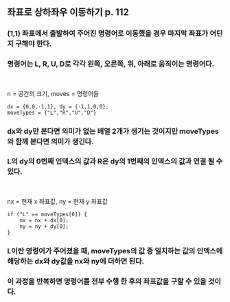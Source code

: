 ## 좌표로 상하좌우 이동하기 p. 112

### (1,1) 좌표에서 출발하여 주어진 명령어로 이동했을 경우 마지막 좌표가 어딘지 구해야 한다.

### 명령어는 L, R, U, D로 각각 왼쪽, 오른쪽, 위, 아래로 움직이는 명령어다.

<br>

n = 공간의 크기, moves = 명령어들

```
dx = {0,0,-1,1}, dy = {-1,1,0,0};
moveTypes = {"L","R","U","D"}
```

### dx와 dy만 본다면 의미가 없는 배열 2개가 생기는 것이지만 moveTypes와 함께 본다면 의미가 생긴다.

### L의 dy의 0번째 인덱스의 값과 R은 dy의 1번째의 인덱스의 값과 연결 될 수 있다.

<br>

nx = 현재 x 좌표값, ny = 현재 y 좌표값
<br>

```
if ("L" == moveTypes[0]) {
    nx = nx + dx[0];
    ny = ny + dy[0];
}
```

### L이란 명령어가 주어졌을 때, moveTypes의 값 중 일치하는 값의 인덱스에 해당하는 dx와 dy값을 nx와 ny에 더하면 된다.

### 이 과정을 반복하면 명령어를 전부 수행 한 후의 좌표값을 구할 수 있을 것이다.